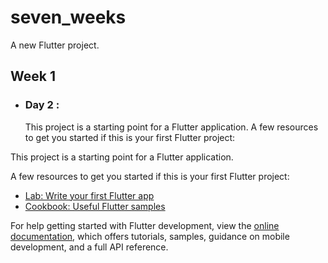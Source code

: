 # seven_weeks

A new Flutter project.

## Week 1

- ### Day 2 :

  This project is a starting point for a Flutter application.
  A few resources to get you started if this is your first Flutter project:


This project is a starting point for a Flutter application.

A few resources to get you started if this is your first Flutter project:

- [Lab: Write your first Flutter app](https://docs.flutter.dev/get-started/codelab)
- [Cookbook: Useful Flutter samples](https://docs.flutter.dev/cookbook)

For help getting started with Flutter development, view the
[online documentation](https://docs.flutter.dev/), which offers tutorials,
samples, guidance on mobile development, and a full API reference.
